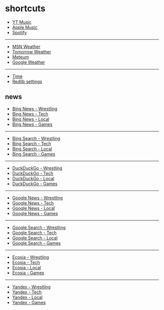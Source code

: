 # shortcuts

- [YT Music](https://music.youtube.com)
- [Apple Music](https://music.apple.com)
- [Spotify](https://open.spotify.com)

---

- [MSN Weather](https://www.msn.com/en-us/weather/maps/radar)
- [Tomorrow Weather](https://weather.tomorrow.io)
- [Meteum](https://meteum.ai/weather/search)
- [Google Weather](https://www.google.com/search?q=weather&udm=0&safe=off)

---

- [Time](https://time.is/?c=d3l1_3F_3j1_3Y1_3WXth2i2s.TAXfmrXc1Xo480Xz1Xa1Xb51ea29.4e4185.28571f.2d99db.abbd8.1bb85e.1c3b23Xw1Xv20240528Xh0Xi1XZ1XmXuXB1Xs0)
- [Redlib settings](https://libreddit.bus-hit.me/settings/restore/?theme=system&front_page=default&layout=card&wide=off&post_sort=top&comment_sort=top&show_nsfw=on&use_hls=off&hide_hls_notification=off&hide_awards=off&fixed_navbar=on&subscriptions=&filters=)

## news

- [Bing News - Wrestling](https://www.bing.com/news/search?q=site%3Aringsidenews.com%20OR%20site%3Awrestlinginc.com%20OR%20site%3Afightful.com&qft=interval%3d"7")
- [Bing News - Tech](https://www.bing.com/news/search?q=msft%20OR%20aapl%20OR%20goog%20OR%20anthropic%20OR%20openai%20OR%20perplexity%20OR%20ios%20OR%20windows%20OR%20starlink&qft=interval%3d"7")
- [Bing News - Local](https://www.bing.com/news/search?q=site%3Anewsinfo.inquirer.net%20OR%20site%3Ainteraksyon.philstar.com%20OR%20site%3Anews.abs-cbn.com%2Fnews%20OR%20site%3Aphilstar.com%2Fnation&qft=interval%3d"7")
- [Bing News - Games](https://www.bing.com/news/search?q=genshin%20OR%20valorant%20OR%20(league%20%22of%20legends%22)%20OR%20wuthering%20OR%20ntes%20OR%20ttwo%20OR%20ea&qft=interval%3d"7")
<!-- Format: [Bing News - ](https://www.bing.com/news/search?q=[query]&qft=interval%3d"7") -->

---

- [Bing Search - Wrestling](https://www.bing.com/search?q=site%3Aringsidenews.com%20OR%20site%3Awrestlinginc.com%20OR%20site%3Afightful.com&filters=ex1%3a%22ez1%22&mkt=en-US&setlang=en-us)
- [Bing Search - Tech](https://www.bing.com/search?q=msft%20OR%20aapl%20OR%20goog%20OR%20anthropic%20OR%20openai%20OR%20perplexity%20OR%20ios%20OR%20windows%20OR%20starlink&filters=ex1%3a%22ez1%22&mkt=en-US&setlang=en-us)
- [Bing Search - Local](https://www.bing.com/search?q=site%3Anewsinfo.inquirer.net%20OR%20site%3Ainteraksyon.philstar.com%20OR%20site%3Anews.abs-cbn.com%2Fnews%20OR%20site%3Aphilstar.com%2Fnation&filters=ex1%3a%22ez1%22&mkt=en-US&setlang=en-us)
- [Bing Search - Games](https://www.bing.com/search?q=genshin%20OR%20valorant%20OR%20(league%20%22of%20legends%22)%20OR%20wuthering%20OR%20ntes%20OR%20ttwo%20OR%20ea&filters=ex1%3a%22ez1%22&mkt=en-US&setlang=en-us)
<!-- Format: [Bing Search - ](https://www.bing.com/search?q=[query]&filters=ex1%3a%22ez1%22&mkt=en-US&setlang=en-us) -->

---

- [DuckDuckGo - Wrestling](https://duckduckgo.com/?q=site%3Aringsidenews.com%20OR%20site%3Awrestlinginc.com%20OR%20site%3Afightful.com&df=d)
- [DuckDuckGo - Tech](https://duckduckgo.com/?q=msft%20OR%20aapl%20OR%20goog%20OR%20anthropic%20OR%20openai%20OR%20perplexity%20OR%20ios%20OR%20windows%20OR%20starlink&df=d)
- [DuckDuckGo - Local](https://duckduckgo.com/?q=site%3Anewsinfo.inquirer.net%20OR%20site%3Ainteraksyon.philstar.com%20OR%20site%3Anews.abs-cbn.com%2Fnews%20OR%20site%3Aphilstar.com%2Fnation&df=d)
- [DuckDuckGo - Games](https://duckduckgo.com/?q=genshin%20OR%20valorant%20OR%20(league%20%22of%20legends%22)%20OR%20wuthering%20OR%20ntes%20OR%20ttwo%20OR%20ea&df=d)
<!-- Format: - [DuckDuckGo - ](https://duckduckgo.com/?q=[query]&df=d) -->

---

- [Google News - Wrestling](https://news.google.com/search?q=site%3Aringsidenews.com%20OR%20site%3Awrestlinginc.com%20OR%20site%3Afightful.com%20when%3A1d)
- [Google News - Tech](https://news.google.com/search?q=msft%20OR%20aapl%20OR%20goog%20OR%20anthropic%20OR%20openai%20OR%20perplexity%20OR%20ios%20OR%20windows%20OR%20starlink%20when%3A1d)
- [Google News - Local](https://news.google.com/search?q=site%3Anewsinfo.inquirer.net%20OR%20site%3Ainteraksyon.philstar.com%20OR%20site%3Anews.abs-cbn.com%2Fnews%20OR%20site%3Aphilstar.com%2Fnation%20when%3A1d)
- [Google News - Games](https://news.google.com/search?q=genshin%20OR%20valorant%20OR%20(league%20%22of%20legends%22)%20OR%20wuthering%20OR%20ntes%20OR%20ttwo%20OR%20ea%20when%3A1d)
<!-- Format: - [Google News - ](https://news.google.com/search?q=[query]%20when%3A1d) -->

---

- [Google Search - Wrestling](https://www.google.com/search?q=site%3Aringsidenews.com%20OR%20site%3Awrestlinginc.com%20OR%20site%3Afightful.com&udm=14&tbs=qdr:d&safe=off)
- [Google Search - Tech](https://www.google.com/search?q=msft%20OR%20aapl%20OR%20goog%20OR%20anthropic%20OR%20openai%20OR%20perplexity%20OR%20ios%20OR%20windows%20OR%20starlink&udm=14&tbs=qdr:d&safe=off)
- [Google Search - Local](https://www.google.com/search?q=site%3Anewsinfo.inquirer.net%20OR%20site%3Ainteraksyon.philstar.com%20OR%20site%3Anews.abs-cbn.com%2Fnews%20OR%20site%3Aphilstar.com%2Fnation&udm=14&tbs=qdr:d&safe=off)
- [Google Search - Games](https://www.google.com/search?q=genshin%20OR%20valorant%20OR%20(league%20%22of%20legends%22)%20OR%20wuthering%20OR%20ntes%20OR%20ttwo%20OR%20ea&udm=14&tbs=qdr:d&safe=off)
<!-- Format: [Google Search - ](https://www.google.com/search?q=[query]&udm=14&tbs=qdr:d&safe=off) -->

---

- [Ecosia - Wrestling](https://www.ecosia.org/search?q=site%3Aringsidenews.com%20OR%20site%3Awrestlinginc.com%20OR%20site%3Afightful.com&freshness=day)
- [Ecosia - Tech](https://www.ecosia.org/search?q=msft%20OR%20aapl%20OR%20goog%20OR%20anthropic%20OR%20openai%20OR%20perplexity%20OR%20ios%20OR%20windows%20OR%20starlink&freshness=day)
- [Ecosia - Local](https://www.ecosia.org/search?q=site%3Anewsinfo.inquirer.net%20OR%20site%3Ainteraksyon.philstar.com%20OR%20site%3Anews.abs-cbn.com%2Fnews%20OR%20site%3Aphilstar.com%2Fnation&freshness=day)
- [Ecosia - Games](https://www.ecosia.org/search?q=genshin%20OR%20valorant%20OR%20(league%20%22of%20legends%22)%20OR%20wuthering%20OR%20ntes%20OR%20ttwo%20OR%20ea&freshness=day)
<!-- Format: [Ecosia - ](https://www.ecosia.org/search?q=[query]&freshness=day) -->

---

- [Yandex - Wrestling](https://yandex.com/search/?text=url%3Aringsidenews.com%2F*+%7C+url%3Awrestlinginc.com%2F*+%7C+url%3Afightful.com%2F*&within=77)
- [Yandex - Tech](https://yandex.com/search/?text=msft%20OR%20aapl%20OR%20goog%20OR%20anthropic%20OR%20openai%20OR%20perplexity%20OR%20ios%20OR%20windows%20OR%20starlink&within=77)
- [Yandex - Local](https://yandex.com/search/?text=url%3Anewsinfo.inquirer.net%2F*+%7C+url%3Ainteraksyon.philstar.com%2F*+%7C+url%3Anews.abs-cbn.com%2Fnews*+%7C+url%3Aphilstar.com%2Fnation*&within=77)
- [Yandex - Games](https://yandex.com/search/?text=genshin%20OR%20valorant%20OR%20(league%20%22of%20legends%22)%20OR%20wuthering%20OR%20ntes%20OR%20ttwo%20OR%20ea&within=77)
<!-- Format: [Yandex - ](https://yandex.com/search/?text=[query]&within=77) -->
